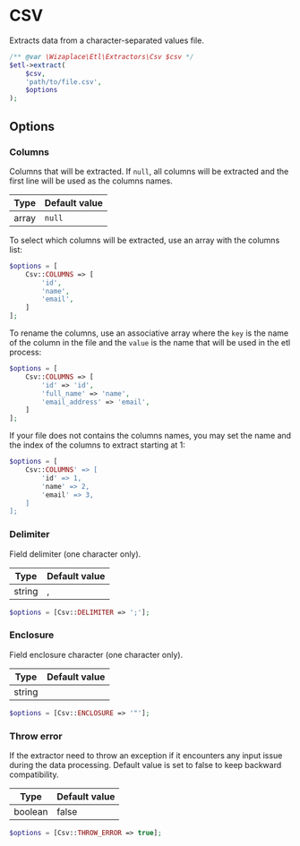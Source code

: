 # CSV

Extracts data from a character-separated values file.

```php
/** @var \Wizaplace\Etl\Extractors\Csv $csv */
$etl->extract(
    $csv,
    'path/to/file.csv',
    $options
);
```

## Options

### Columns

Columns that will be extracted. If `null`, all columns will be extracted and the first line will be used as the columns names.

| Type  | Default value |
|-------|---------------|
| array | `null`        |

To select which columns will be extracted, use an array with the columns list:

```php
$options = [
    Csv::COLUMNS => [
        'id',
        'name',
        'email',
    ]
];
```

To rename the columns, use an associative array where the `key` is the name of the column in the file and the `value` is the name that will be used in the etl process:

```php
$options = [
    Csv::COLUMNS => [
        'id' => 'id',
        'full_name' => 'name',
        'email_address' => 'email',
    ]
];
```

If your file does not contains the columns names, you may set the name and the index of the columns to extract starting at 1:

```php
$options = [
    Csv::COLUMNS' => [
        'id' => 1,
        'name' => 2,
        'email' => 3,
    ]
];
```

### Delimiter

Field delimiter (one character only).

| Type   | Default value |
|--------|---------------|
| string | ,             |

```php
$options = [Csv::DELIMITER => ';'];
```

### Enclosure

Field enclosure character (one character only).

| Type   | Default value |
|--------|---------------|
| string |               |

```php
$options = [Csv::ENCLOSURE => '"'];
```

### Throw error

If the extractor need to throw an exception if it
encounters any input issue during the data processing. Default value
is set to false to keep backward compatibility.

| Type    | Default value |
|---------|---------------|
| boolean | false         |

```php
$options = [Csv::THROW_ERROR => true];
```
